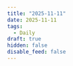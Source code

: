 ```yaml
---
title: "2025-11-11"
date: 2025-11-11
tags:
  - Daily
draft: true
hidden: false
disable_feed: false
---
```



